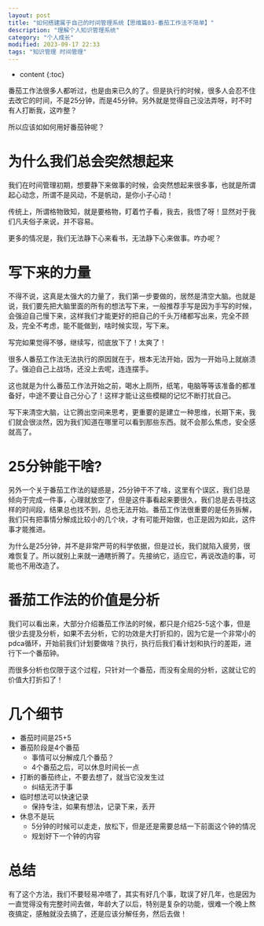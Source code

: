 ```yaml
---
layout: post
title: "如何搭建属于自己的时间管理系统【思维篇03-番茄工作法不简单】"
description: "理解个人知识管理系统"
category: "个人成长"
modified: 2023-09-17 22:33
tags: "知识管理 时间管理"
---
```

* content
{:toc}

番茄工作法很多人都听过，也是由来已久的了。但是执行的时候，很多人会忍不住去改它的时间，不是25分钟，而是45分钟。另外就是觉得自己没法弄呀，时不时有人打断我，这咋整？

所以应该如如何用好番茄钟呢？

<!-- more -->
# 为什么我们总会突然想起来
我们在时间管理初期，想要静下来做事的时候，会突然想起来很多事，也就是所谓起心动念，所谓不是风动，不是帆动，是你小子心动！

传统上，所谓格物致知，就是要格物，盯着竹子看，我去，我悟了呀！显然对于我们凡夫俗子来说，并不容易。

更多的情况是，我们无法静下心来看书，无法静下心来做事。咋办呢？

# 写下来的力量
不得不说，这真是太强大的力量了，我们第一步要做的，居然是清空大脑。也就是说，我们要先把大脑里面的所有的想法写下来，一般推荐手写是因为手写的时候，会强迫自己慢下来，这样我们才能更好的把自己的千头万绪都写出来，完全不顾及，完全不考虑，能不能做到，啥时候实现，写下来。

写完如果觉得不够，继续写，彻底放下了！太爽了！

很多人番茄工作法无法执行的原因就在于，根本无法开始，因为一开始马上就崩溃了。强迫自己上战场，还没上去呢，连连摆手。

这也就是为什么番茄工作法开始之前，喝水上厕所，纸笔，电脑等等该准备的都准备好，中途不要让自己分心了！这样才能让这些模糊的记忆不断打扰自己。

写下来清空大脑，让它腾出空间来思考，更重要的是建立一种思维，长期下来，我们就会很淡然，因为我们知道在哪里可以看到那些东西。就不会那么焦虑，安全感就高了。

# 25分钟能干啥?
另外一个关于番茄工作法的疑惑是，25分钟干不了啥，这里有个误区，我们总是倾向于完成一件事，心理就放空了，但是这件事看起来要很久，我们总是去寻找这样的时间段，结果总也找不到，总也无法开始。番茄工作法很重要的是任务拆解，我们只有把事情分解成比较小的几个块，才有可能开始做，也正是因为如此，这件事才能推进。

为什么是25分钟，并不是非常严苛的科学依据，但是过长，我们就陷入疲劳，很难恢复了。所以就别上来就一通瞎折腾了。先接纳它，适应它，再说改造的事，可能也不用改造了。

# 番茄工作法的价值是分析
我们可以看出来，大部分介绍番茄工作法的时候，都只是介绍25-5这个事，但是很少去提及分析，如果不去分析，它的功效是大打折扣的，因为它是一个非常小的pdca循环，开始前我们计划要做啥？执行，执行后我们看计划和执行的差距，进行下一个番茄钟。

而很多分析也仅限于这个过程，只针对一个番茄，而没有全局的分析，这就让它的价值大打折扣了！

# 几个细节
* 番茄时间是25+5
* 番茄阶段是4个番茄
    * 事情可以分解成几个番茄？
    * 4个番茄之后，可以休息时间长一点
* 打断的番茄终止，不要去想了，就当它没发生过
    * 纠结无济于事
* 临时想法可以快速记录
    * 保持专注，如果有想法，记录下来，丢开
* 休息不是玩
    * 5分钟的时候可以走走，放松下，但是还是需要总结一下前面这个钟的情况
    * 规划好下一个钟的内容

    
# 总结
有了这个方法，我们不要轻易冲塔了，其实有好几个事，耽误了好几年，也是因为一直觉得没有完整时间去做，年龄大了以后，特别是复杂的功能，很难一个晚上熬夜搞定，感触就没去搞了，还是应该分解任务，然后去做！
